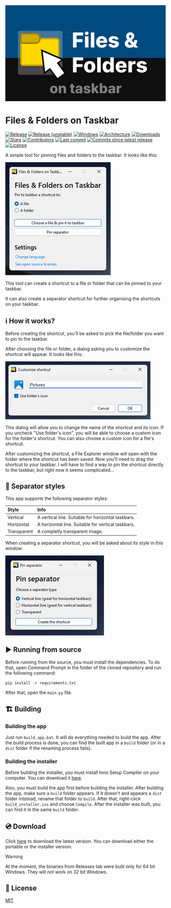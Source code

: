 <div align="center">
    <img src="assets/banner.png">
</div>

# Files & Folders on Taskbar
[![Release](https://img.shields.io/github/v/release/Valer100/Files-and-Folders-on-Taskbar?label=stable)](https://github.com/Valer100/Files-and-Folders-on-Taskbar/releases/latest)
[![Release (unstable)](https://img.shields.io/github/v/release/Valer100/Files-and-Folders-on-Taskbar?include_prereleases&label=prerelease)](https://github.com/Valer100/Files-and-Folders-on-Taskbar/releases)
[![Windows](https://img.shields.io/badge/windows-10+-blue)]()
[![Architecture](https://img.shields.io/badge/architecture-x64-blue)]()
[![Downloads](https://img.shields.io/github/downloads/Valer100/Files-and-Folders-on-Taskbar/total)](https://github.com/Valer100/Files-and-Folders-on-Taskbar/releases)
[![Stars](https://img.shields.io/github/stars/Valer100/Files-and-Folders-on-Taskbar?style=flat&color=yellow)](https://github.com/Valer100/Files-and-Folders-on-Taskbar/stargazers)
[![Contributors](https://img.shields.io/github/contributors/Valer100/Files-and-Folders-on-Taskbar)](https://github.com/Valer100/Files-and-Folders-on-Taskbar/graphs/contributors)
[![Last commit](https://img.shields.io/github/last-commit/Valer100/Files-and-Folders-on-Taskbar)](https://github.com/Valer100/Files-and-Folders-on-Taskbar/commits/main)
[![Commits since latest release](https://img.shields.io/github/commits-since/Valer100/Files-and-Folders-on-Taskbar/latest)](https://github.com/Valer100/Files-and-Folders-on-Taskbar/commits/main)
[![License](https://img.shields.io/github/license/Valer100/Files-and-Folders-on-Taskbar)](https://github.com/Valer100/Files-and-Folders-on-Taskbar/blob/main/LICENSE)

A simple tool for pinning files and folders to the taskbar. It looks like this:

![Screenshot](assets/screenshot.png)

This tool can create a shortcut to a file or folder that can be pinned to your taskbar. 

It can also create a separator shortcut for further organising the shortcuts on your taskbar.

## ℹ️ How it works?
Before creating the shortcut, you'll be asked to pick the file/folder you want to pin to the taskbar. 

After choosing the file or folder, a dialog asking you to customize the shortcut will appear. It looks like this:

![Customization dialog](assets/screenshot_shortcut_customization.png)

This dialog will allow you to change the name of the shortcut and its icon. If you uncheck "Use folder's icon", you will be able to choose a custom icon for the folder's shortcut. You can also choose a custom icon for a file's shortcut.

After customizing the shortcut, a File Explorer window will open with the folder where the shortcut has been saved. Now you'll need to drag the shortcut to your taskbar. I will have to find a way to pin the shortcut directly to the taskbar, but right now it seems complicated...

## 🎨 Separator styles
This app supports the following separator styles:

| Style | Info |
|:------|:-----|
| Vertical | A vertical line. Suitable for horizontal taskbars.
| Horizontal | A horizontal line. Suitable for vertical taskbars.
| Transparent | A completly transparent image.

When creating a separator shortcut, you will be asked about its style in this window:

![Pin separator window](assets/screenshot_separators.png)

## ▶️ Running from source
Before running from the source, you must install the dependencies. To do that, open Command Prompt in the folder of the cloned repository and run the following command:

```
pip install -r requirements.txt
```

After that, open the `main.py` file.

## 🏗️ Building

### Building the app
Just run `build_app.bat`. It will do everything needed to build the app. After the build process is done, you can find the built app in a `build` folder (or in a `dist` folder if the renaming process fails).

### Building the installer
Before building the installer, you must install Inno Setup Compiler on your computer. You can download it [here](https://jrsoftware.org/isdl.php/).

Also, you must build the app first before building the installer. After building the app, make sure a `build` folder appears. If it doesn't and appears a `dist` folder intstead, rename that folder to `build`. After that, right-click `build_installer.iss` and choose `Compile`. After the installer was built, you can find it in the same `build` folder.

## 💿 Download
Click [here](https://github.com/Valer100/Files-and-Folders-on-Taskbar/releases/latest) to download the latest version. You can download either the portable or the installer version.

> [!WARNING]
> At the moment, the binaries from Releases tab were built only for 64 bit Windows. They will not work on 32 bit Windows.

## 📜 License
[MIT](https://github.com/Valer100/Files-and-Folders-on-Taskbar/blob/main/LICENSE)
